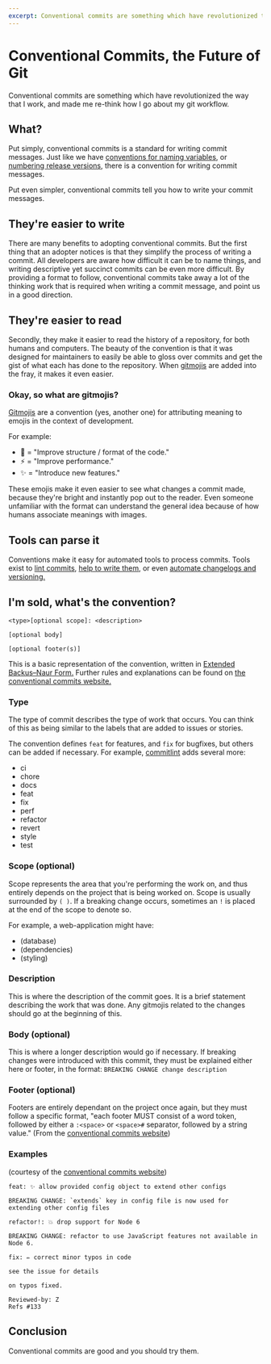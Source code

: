 ```yaml
---
excerpt: Conventional commits are something which have revolutionized the way that I work, and made me re-think how I go about my git workflow.
---
```


# Conventional Commits, the Future of Git

Conventional commits are something which have revolutionized the way that I work, and made me re-think how I go about my git workflow.

## What?

Put simply, conventional commits is a standard for writing commit messages. Just like we have [conventions for naming variables](https://medium.com/better-programming/naming-conventions-in-go-short-but-descriptive-1fa7c6d2f32a), or [numbering release versions](https://semver.org/), there is a convention for writing commit messages.

Put even simpler, conventional commits tell you how to write your commit messages.

## They're easier to write

There are many benefits to adopting conventional commits. But the first thing that an adopter notices is that they simplify the process of writing a commit. All developers are aware how difficult it can be to name things, and writing descriptive yet succinct commits can be even more difficult. By providing a format to follow, conventional commits take away a lot of the thinking work that is required when writing a commit message, and point us in a good direction.

## They're easier to read

Secondly, they make it easier to read the history of a repository, for both humans and computers. The beauty of the convention is that it was designed for maintainers to easily be able to gloss over commits and get the gist of what each has done to the repository. When [gitmojis](https://gitmoji.carloscuesta.me/) are added into the fray, it makes it even easier.

### Okay, so what are gitmojis?

[Gitmojis](https://gitmoji.carloscuesta.me/) are a convention (yes, another one) for attributing meaning to emojis in the context of development.

For example:

- 🎨 = "Improve structure / format of the code."
- ⚡️ = "Improve performance."
- ✨ = "Introduce new features."

These emojis make it even easier to see what changes a commit made, because they're bright and instantly pop out to the reader. Even someone unfamiliar with the format can understand the general idea because of how humans associate meanings with images.

## Tools can parse it

Conventions make it easy for automated tools to process commits. Tools exist to [lint commits](https://github.com/conventional-changelog/commitlint), [help to write them](https://marketplace.visualstudio.com/items?itemName=vivaxy.vscode-conventional-commits), or even [automate changelogs and versioning.](https://github.com/semantic-release/semantic-release)

## I'm sold, what's the convention?

```
<type>[optional scope]: <description>

[optional body]

[optional footer(s)]
```

This is a basic representation of the convention, written in [Extended Backus–Naur Form.](https://en.wikipedia.org/wiki/Extended_Backus%E2%80%93Naur_form) Further rules and explanations can be found on [the conventional commits website.](https://www.conventionalcommits.org/en/v1.0.0/)

### Type

The type of commit describes the type of work that occurs. You can think of this as being similar to the labels that are added to issues or stories.

The convention defines `feat` for features, and `fix` for bugfixes, but others can be added if necessary. For example, [commitlint](https://github.com/conventional-changelog/commitlint/tree/master/%40commitlint/config-conventional) adds several more:

- ci
- chore
- docs
- feat
- fix
- perf
- refactor
- revert
- style
- test

### Scope (optional)

Scope represents the area that you're performing the work on, and thus entirely depends on the project that is being worked on. Scope is usually surrounded by `( )`. If a breaking change occurs, sometimes an `!` is placed at the end of the scope to denote so.

For example, a web-application might have:

- (database)
- (dependencies)
- (styling)

### Description

This is where the description of the commit goes. It is a brief statement describing the work that was done. Any gitmojis related to the changes should go at the beginning of this.

### Body (optional)

This is where a longer description would go if necessary. If breaking changes were introduced with this commit, they must be explained either here or footer, in the format:
`BREAKING CHANGE change description`

### Footer (optional)

Footers are entirely dependant on the project once again, but they must follow a specific format, "each footer MUST consist of a word token, followed by either a `:<space>` or `<space>#` separator, followed by a string value." (From the [conventional commits website](https://www.conventionalcommits.org/en/v1.0.0/#specification))

### Examples

(courtesy of the [conventional commits website](https://www.conventionalcommits.org/en/v1.0.0/#examples))

```
feat: ✨ allow provided config object to extend other configs

BREAKING CHANGE: `extends` key in config file is now used for extending other config files
```

```
refactor!: 💥 drop support for Node 6

BREAKING CHANGE: refactor to use JavaScript features not available in Node 6.
```

```
fix: ✏️ correct minor typos in code

see the issue for details

on typos fixed.

Reviewed-by: Z
Refs #133
```

## Conclusion

Conventional commits are good and you should try them.
